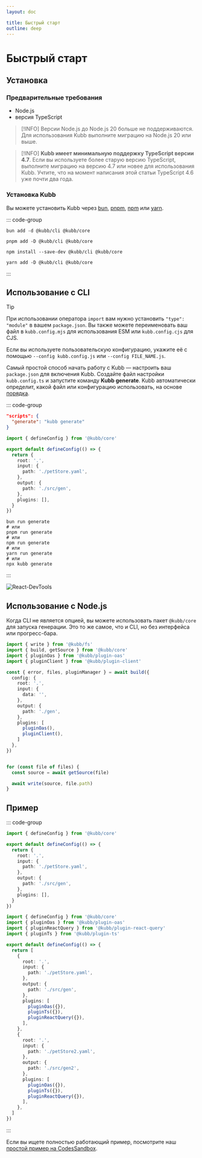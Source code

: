 ```yaml
---
layout: doc

title: Быстрый старт
outline: deep
---
```


<script setup>

import { version } from '../../../packages/core/package.json'

</script>

# Быстрый старт

## Установка <Badge type="tip" :text="version" />

### Предварительные требования

- Node.js <Badge type="tip" text="&gt;20" />
- версия TypeScript <Badge type="tip" text="&gt;4.7" />

> [!INFO]
> Версии Node.js до Node.js 20 больше не поддерживаются. Для использования Kubb выполните миграцию на Node.js 20 или выше.

> [!INFO]
> **Kubb имеет минимальную поддержку TypeScript версии 4.7**.
Если вы используете более старую версию TypeScript, выполните миграцию на версию 4.7 или новее для использования Kubb. Учтите, что на момент написания этой статьи TypeScript 4.6 уже почти два года.

### Установка Kubb
Вы можете установить Kubb через [bun](https://bun.sh/), [pnpm](https://pnpm.io/), [npm](https://www.npmjs.com/) или [yarn](https://yarnpkg.com/).

::: code-group
```shell [bun]
bun add -d @kubb/cli @kubb/core
```

```shell [pnpm]
pnpm add -D @kubb/cli @kubb/core
```

```shell [npm]
npm install --save-dev @kubb/cli @kubb/core
```

```shell [yarn]
yarn add -D @kubb/cli @kubb/core
```
:::

## Использование с CLI

> [!TIP]
> При использовании оператора `import` вам нужно установить `"type": "module"` в вашем `package.json`.
> Вы также можете переименовать ваш файл в `kubb.config.mjs` для использования ESM или `kubb.config.cjs` для CJS.
>
> Если вы используете пользовательскую конфигурацию, укажите её с помощью `--config kubb.config.js` или `--config FILE_NAME.js`.

Самый простой способ начать работу с Kubb — настроить ваш `package.json` для включения Kubb. Создайте файл настройки `kubb.config.ts` и запустите команду **Kubb generate**.
Kubb автоматически определит, какой файл или конфигурацию использовать, на основе [порядка](/ru/getting-started/configure#usage).

::: code-group
```json [package.json]
"scripts": {
  "generate": "kubb generate"
}
```

```typescript twoslash [kubb.config.ts]
import { defineConfig } from '@kubb/core'

export default defineConfig(() => {
  return {
    root: '.',
    input: {
      path: './petStore.yaml',
    },
    output: {
      path: './src/gen',
    },
    plugins: [],
  }
})
```
```shell [bash]
bun run generate
# или
pnpm run generate
# или
npm run generate
# или
yarn run generate
# или
npx kubb generate
```
:::

![React-DevTools](/screenshots/cli.gif)

## Использование с Node.js
Когда CLI не является опцией, вы можете использовать пакет `@kubb/core` для запуска генерации. Это то же самое, что и CLI, но без интерфейса или прогресс-бара.
```typescript [index.ts]
import { write } from '@kubb/fs'
import { build, getSource } from '@kubb/core'
import { pluginOas } from '@kubb/plugin-oas'
import { pluginClient } from '@kubb/plugin-client'

const { error, files, pluginManager } = await build({
  config: {
    root: '.',
    input: {
      data: '',
    },
    output: {
      path: './gen',
    },
    plugins: [
      pluginOas(),
      pluginClient(),
    ]
  },
})


for (const file of files) {
  const source = await getSource(file)

  await write(source, file.path)
}
```

## Пример

::: code-group
```typescript twoslash [single]
import { defineConfig } from '@kubb/core'

export default defineConfig(() => {
  return {
    root: '.',
    input: {
      path: './petStore.yaml',
    },
    output: {
      path: './src/gen',
    },
    plugins: [],
  }
})
```

```typescript twoslash [multiple]
import { defineConfig } from '@kubb/core'
import { pluginOas } from '@kubb/plugin-oas'
import { pluginReactQuery } from '@kubb/plugin-react-query'
import { pluginTs } from '@kubb/plugin-ts'

export default defineConfig(() => {
  return [
    {
      root: '.',
      input: {
        path: './petStore.yaml',
      },
      output: {
        path: './src/gen',
      },
      plugins: [
        pluginOas({}),
        pluginTs({}),
        pluginReactQuery({}),
      ],
    },
    {
      root: '.',
      input: {
        path: './petStore2.yaml',
      },
      output: {
        path: './src/gen2',
      },
      plugins: [
        pluginOas({}),
        pluginTs({}),
        pluginReactQuery({}),
      ],
    },
  ]
})
```
:::


Если вы ищете полностью работающий пример, посмотрите наш [простой пример на CodesSandbox](https://codesandbox.io/s/github/kubb-labs/kubb/tree/main/examples/typescript).
